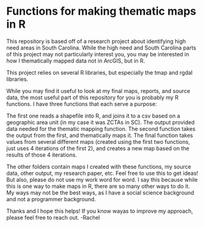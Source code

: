 # Functions for making thematic maps in R

This repository is based off of a research project about identifying high need areas in South Carolina. While the high need and South Carolina parts of this project may not particularly interest you, you may be interested in how I thematically mapped data not in ArcGIS, but in R.

This project relies on several R libraries, but especially the tmap and rgdal libraries.

While you may find it useful to look at my final maps, reports, and source data, the most useful part of this repository for you is probably my R functions. I have three functions that each serve a purpose:

The first one reads a shapefile into R, and joins it to a csv based on a geographic area unit (in my case it was ZCTAs in SC). The output provided data needed for the thematic mapping function.
The second function takes the output from the first, and thematically maps it.
The final function takes values from several different maps (created using the first two functions, just uses 4 iterations of the first 2), and creates a new map based on the results of those 4 iterations.

The other folders contain maps I created with these functions, my source data, other output, my research paper, etc. Feel free to use this to get ideas! But also, please do not use my work word for word. I say this because while this is one way to make maps in R, there are so many other ways to do it. My ways may not be the best ways, as I have a social science background and not a programmer background.

Thanks and I hope this helps! If you know wayas to improve my approach, please feel free to reach out.
-Rachel
